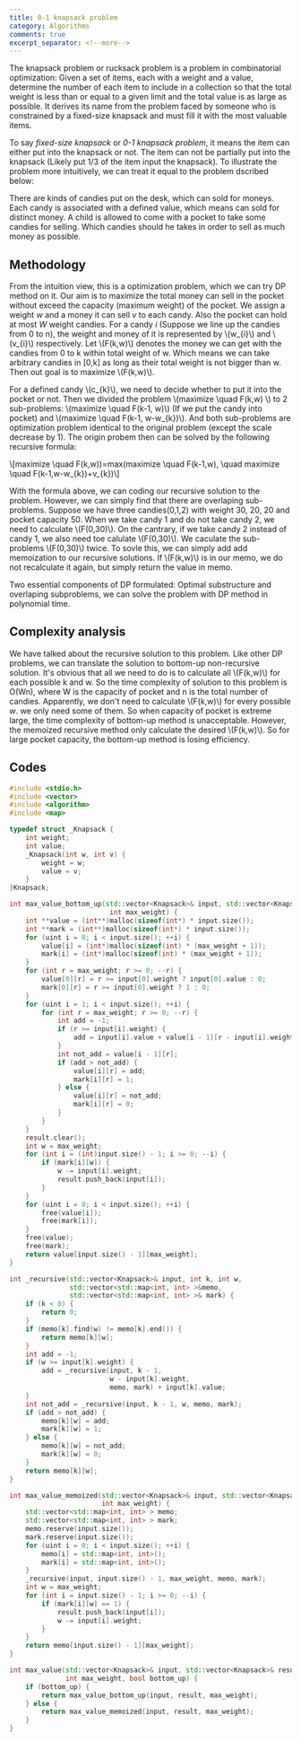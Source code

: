 ```yaml
---
title: 0-1 knapsack problem
category: Algorithms
comments: true
excerpt_separator: <!--more-->
---
```

The knapsack problem or rucksack problem is a problem in combinatorial optimization: Given a set of items, each with a weight and a value, determine the number of each item to include in a collection so that the total weight is less than or equal to a given limit and the total value is as large as possible. It derives its name from the problem faced by someone who is constrained by a fixed-size knapsack and must fill it with the most valuable items.
<!--more-->

To say *fixed-size knapsack* or *0-1 knapsack problem*, it means the item can either put into the knapsack or not. The item can not be partially put into the knapsack (Likely put 1/3 of the item input the knapsack). To illustrate the problem more intuitively, we can treat it equal to the problem dscribed below:

There are kinds of candies put on the desk, which can sold for moneys. Each candy is associated with a defined value, which means can sold for distinct money. A child is allowed to come with a pocket to take some candies for selling. Which candies should he takes in order to sell as much money as possible.

## Methodology
From the intuition view, this is a optimization problem, which we can try DP method on it. Our aim is to maximize the total money can sell in the pocket without exceed the capacity (maximum weight) of the pocket. We assign a weight *w* and a money it can sell *v* to each candy. Also the pocket can hold at most *W* weight candies. For a candy *i* (Suppose we line up the candies from 0 to n), the weight and money of it is represented by \\(w_{i}\\) and \\(v_{i}\\) respectively. Let \\(F(k,w)\\) denotes the money we can get with the candies from 0 to k within total weight of w. Which means we can take arbitrary candies in [0,k] as long as their total weight is not bigger than w. Then out goal is to maximize \\(F(k,w)\\).

For a defined candy \\(c_{k}\\), we need to decide whether to put it into the pocket or not. Then we divided the problem \\(maximize \\quad F(k,w) \\) to 2 sub-problems: \\(maximize \\quad F(k-1, w)\\) (If we put the candy into pocket) and \\(maximize \\quad F(k-1, w-w_{k})\\). And both sub-problems are optimization problem identical to the original problem (except the scale decrease by 1). The origin probem then can be solved by the following recursive formula:

\\[maximize \\quad F(k,w))=max(maximize \\quad F(k-1,w), \\quad maximize \\quad F(k-1,w-w_{k})+v_{k})\\]

With the formula above, we can coding our recursive solution to the problem. However, we can simply find that there are overlaping sub-problems. Suppose we have three candies(0,1,2) with weight 30, 20, 20 and pocket capacity 50. When we take candy 1 and do not take candy 2, we need to calculate \\(F(0,30)\\). On the cantrary, if we take candy 2 instead of candy 1, we also need toe calulate \\(F(0,30)\\). We caculate the sub-problems \\(F(0,30)\\) twice. To sovle this, we can simply add add memoization to our recursive solutions. If \\(F(k,w)\\) is in our memo, we do not recalculate it again, but simply return the value in memo.

Two essential components of DP formulated: Optimal substructure and overlaping subproblems, we can solve the problem with DP method in polynomial time.

## Complexity analysis
We have talked about the recursive solution to this problem. Like other DP problems, we can translate the solution to bottom-up non-recursive solution. It's obvious that all we need to do is to calculate all \\(F(k,w)\\) for each possible k and w. So the time complexity of solution to this problem is O(Wn), where W is the capacity of pocket and n is the total number of candies. Apparently, we don't need to calculate \\(F(k,w)\\) for every possible *w*. we only need some of them. So when capacity of pocket is extreme large, the time complexity of bottom-up method is unacceptable. However, the memoized recursive method only calculate the desired \\(F(k,w)\\). So for large pocket capacity, the bottom-up method is losing efficiency.

## Codes
```C++
#include <stdio.h>
#include <vector>
#include <algorithm>
#include <map>

typedef struct _Knapsack {
    int weight;
    int value;
    _Knapsack(int w, int v) {
        weight = w;
        value = v;
    }
}Knapsack;

int max_value_bottom_up(std::vector<Knapsack>& input, std::vector<Knapsack>& result,
                         int max_weight) {
    int **value = (int**)malloc(sizeof(int*) * input.size());
    int **mark = (int**)malloc(sizeof(int*) * input.size());
    for (uint i = 0; i < input.size(); ++i) {
        value[i] = (int*)malloc(sizeof(int) * (max_weight + 1));
        mark[i] = (int*)malloc(sizeof(int) * (max_weight + 1));
    }
    for (int r = max_weight; r >= 0; --r) {
        value[0][r] = r >= input[0].weight ? input[0].value : 0;
        mark[0][r] = r >= input[0].weight ? 1 : 0;
    }
    for (uint i = 1; i < input.size(); ++i) {
        for (int r = max_weight; r >= 0; --r) {
            int add = -1;
            if (r >= input[i].weight) {
                add = input[i].value + value[i - 1][r - input[i].weight];
            }
            int not_add = value[i - 1][r];
            if (add > not_add) {
                value[i][r] = add;
                mark[i][r] = 1;
            } else {
                value[i][r] = not_add;
                mark[i][r] = 0;
            }
        }
    }
    result.clear();
    int w = max_weight;
    for (int i = (int)input.size() - 1; i >= 0; --i) {
        if (mark[i][w]) {
            w -= input[i].weight;
            result.push_back(input[i]);
        }
    }
    for (uint i = 0; i < input.size(); ++i) {
        free(value[i]);
        free(mark[i]);
    }
    free(value);
    free(mark);
    return value[input.size() - 1][max_weight];
}

int _recursive(std::vector<Knapsack>& input, int k, int w,
               std::vector<std::map<int, int> >&memo,
               std::vector<std::map<int, int> >& mark) {
    if (k < 0) {
        return 0;
    }
    if (memo[k].find(w) != memo[k].end()) {
        return memo[k][w];
    }
    int add = -1;
    if (w >= input[k].weight) {
        add = _recursive(input, k - 1,
                         w - input[k].weight,
                         memo, mark) + input[k].value;
    }
    int not_add = _recursive(input, k - 1, w, memo, mark);
    if (add > not_add) {
        memo[k][w] = add;
        mark[k][w] = 1;
    } else {
        memo[k][w] = not_add;
        mark[k][w] = 0;
    }
    return memo[k][w];
}

int max_value_memoized(std::vector<Knapsack>& input, std::vector<Knapsack>& result,
                       int max_weight) {
    std::vector<std::map<int, int> > memo;
    std::vector<std::map<int, int> > mark;
    memo.reserve(input.size());
    mark.reserve(input.size());
    for (uint i = 0; i < input.size(); ++i) {
        memo[i] = std::map<int, int>();
        mark[i] = std::map<int, int>();
    }
    _recursive(input, input.size() - 1, max_weight, memo, mark);
    int w = max_weight;
    for (int i = input.size() - 1; i >= 0; --i) {
        if (mark[i][w] == 1) {
            result.push_back(input[i]);
            w -= input[i].weight;
        }
    }
    return memo[input.size() - 1][max_weight];
}

int max_value(std::vector<Knapsack>& input, std::vector<Knapsack>& result,
              int max_weight, bool bottom_up) {
    if (bottom_up) {
        return max_value_bottom_up(input, result, max_weight);
    } else {
        return max_value_memoized(input, result, max_weight);
    }
}
```
